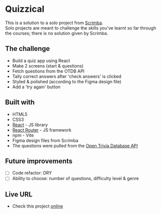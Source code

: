 # Quizzical
This is a solution to a solo project from [Scrimba](https://www.scrimba.com).<br/>
Solo projects are meant to challenge the skills you've learnt so far through the courses; there is no solution given by Scrimba.

## The challenge

- Build a quiz app using React
- Make 2 screens (start & questions)
- Fetch questions from the OTDB API
- Tally correct answers after 'check answers' is clicked
- Styled & polished (according to the Figma design file)
- Add a 'try again' button
  
## Built with

- HTML5
- CSS3
- [React](https://reactjs.org/) - JS library
- [React Router](https://reactrouter.com/en/main) - JS framework
- npm - Vite
- Figma design files from Scrimba
- The questions were pulled from the [Open Trivia Database API](https://opentdb.com/)

## Future improvements

- [ ] Code refactor: DRY   
- [ ] Ability to choose: number of questions, difficulty level & genre 

## Live URL

- Check this project [online](https://quizzical-alfo-code.netlify.app/)
 
